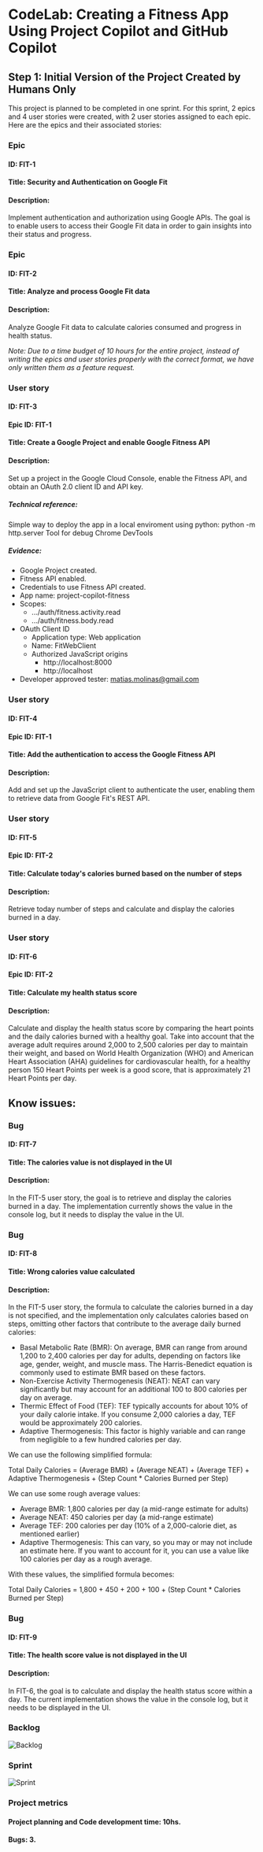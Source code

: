 # CodeLab: Creating a Fitness App Using Project Copilot and GitHub Copilot
## Step 1: Initial Version of the Project Created by Humans Only
This project is planned to be completed in one sprint. For this sprint, 2 epics and 4 user stories were created, with 2 user stories assigned to each epic. Here are the epics and their associated stories:

### Epic
#### ID: FIT-1
#### Title: Security and Authentication on Google Fit
#### Description:
Implement authentication and authorization using Google APIs. The goal is to enable users to access their Google Fit data in order to gain insights into their status and progress.

### Epic
#### ID: FIT-2
#### Title: Analyze and process Google Fit data
#### Description:
Analyze Google Fit data to calculate calories consumed and progress in health status.

_Note: Due to a time budget of 10 hours for the entire project, instead of writing the epics and user stories properly with the correct format, we have only written them as a feature request._

### User story
#### ID: FIT-3
#### Epic ID: FIT-1
#### Title: Create a Google Project and enable Google Fitness API
#### Description:
Set up a project in the Google Cloud Console, enable the Fitness API, and obtain an OAuth 2.0 client ID and API key.
##### Technical reference:
Simple way to deploy the app in a local enviroment using python: python -m http.server
Tool for debug Chrome DevTools
##### Evidence:
- Google Project created.
- Fitness API enabled.
- Credentials to use Fitness API created.
- App name: project-copilot-fitness
- Scopes:
    - .../auth/fitness.activity.read
    - .../auth/fitness.body.read
- OAuth Client ID
    - Application type: Web application
    - Name: FitWebClient
    - Authorized JavaScript origins
        - http://localhost:8000
        - http://localhost
- Developer approved tester: matias.molinas@gmail.com


### User story
#### ID: FIT-4
#### Epic ID: FIT-1
#### Title: Add the authentication to access the Google Fitness API
#### Description:
Add and set up the JavaScript client to authenticate the user, enabling them to retrieve data from Google Fit's REST API.

### User story
#### ID: FIT-5
#### Epic ID: FIT-2
#### Title: Calculate today's calories burned based on the number of steps
#### Description:
Retrieve today number of steps and calculate and display the calories burned in a day.

### User story
#### ID: FIT-6
#### Epic ID: FIT-2
#### Title: Calculate my health status score
#### Description:
Calculate and display the health status score by comparing the heart points  and the daily calories burned with a healthy goal. Take into account that the average adult requires around 2,000 to 2,500 calories per day to maintain their weight, and based on World Health Organization (WHO) and American Heart Association (AHA) guidelines for cardiovascular health, for a healthy person 150 Heart Points per week is a good score, that is approximately 21 Heart Points per day.

## Know issues:

### Bug
#### ID: FIT-7
#### Title: The calories value is not displayed in the UI
#### Description:
In the FIT-5 user story, the goal is to retrieve and display the calories burned in a day. The implementation currently shows the value in the console log, but it needs to display the value in the UI.

### Bug
#### ID: FIT-8
#### Title: Wrong calories value calculated
#### Description:
In the FIT-5 user story, the formula to calculate the calories burned in a day is not specified, and the implementation only calculates calories based on steps, omitting other factors that contribute to the average daily burned calories: 

- Basal Metabolic Rate (BMR): On average, BMR can range from around 1,200 to 2,400 calories per day for adults, depending on factors like age, gender, weight, and muscle mass. The Harris-Benedict equation is commonly used to estimate BMR based on these factors.
- Non-Exercise Activity Thermogenesis (NEAT): NEAT can vary significantly but may account for an additional 100 to 800 calories per day on average.
- Thermic Effect of Food (TEF): TEF typically accounts for about 10% of your daily calorie intake. If you consume 2,000 calories a day, TEF would be approximately 200 calories.
- Adaptive Thermogenesis: This factor is highly variable and can range from negligible to a few hundred calories per day.

We can use the following simplified formula:

Total Daily Calories = (Average BMR) + (Average NEAT) + (Average TEF) + Adaptive Thermogenesis + (Step Count * Calories Burned per Step)

We can use some rough average values:
- Average BMR: 1,800 calories per day (a mid-range estimate for adults)
- Average NEAT: 450 calories per day (a mid-range estimate)
- Average TEF: 200 calories per day (10% of a 2,000-calorie diet, as mentioned earlier)
- Adaptive Thermogenesis: This can vary, so you may or may not include an estimate here. If you want to account for it, you can use a value like 100 calories per day as a rough average.

With these values, the simplified formula becomes:

Total Daily Calories = 1,800 + 450 + 200 + 100 + (Step Count * Calories Burned per Step)

### Bug
#### ID: FIT-9
#### Title: The health score value is not displayed in the UI
#### Description:
In FIT-6, the goal is to calculate and display the health status score within a day. The current implementation shows the value in the console log, but it needs to be displayed in the UI.

### Backlog

![Backlog](/step1-human-only-project/backlog.png)

### Sprint

![Sprint](/step1-human-only-project/sprint.png)

### Project metrics
#### Project planning and Code development time: 10hs.
#### Bugs: 3.